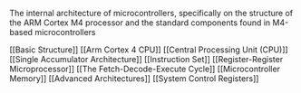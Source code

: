 The internal architecture of microcontrollers, specifically on the structure of the ARM Cortex M4 processor and the standard components found in M4-based microcontrollers

[[Basic Structure]]
[[Arm Cortex 4 CPU]]
[[Central Processing Unit (CPU)]]
[[Single Accumulator Architecture]]
[[Instruction Set]]
[[Register-Register Microprocessor]]
[[The Fetch-Decode-Execute Cycle]]
[[Microcontroller Memory]]
[[Advanced Architectures]]
[[System Control Registers]]